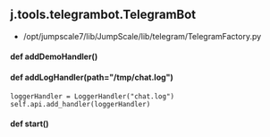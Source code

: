 ## j.tools.telegrambot.TelegramBot

- /opt/jumpscale7/lib/JumpScale/lib/telegram/TelegramFactory.py

#### def addDemoHandler() 

    

#### def addLogHandler(path="/tmp/chat.log") 

    loggerHandler = LoggerHandler("chat.log")
    self.api.add_handler(loggerHandler)

#### def start() 

    

